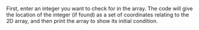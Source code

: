 First, enter an integer you want to check for in the array. The code will give the location of the integer (if found) as a set of coordinates relating to the 2D array,
and then print the array to show its initial condition.

